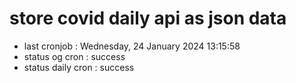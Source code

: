 # store covid daily api as json data

- last cronjob : Wednesday, 24 January 2024 13:15:58
- status og cron : success
- status daily cron : success
      
      